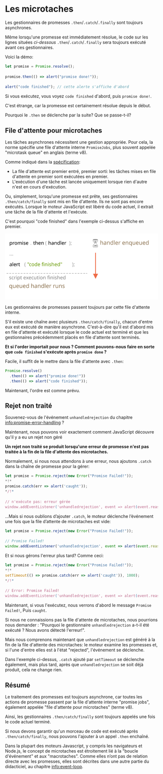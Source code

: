 
# Les microtaches

Les gestionnaires de promesses `.then`/`.catch`/`.finally` sont toujours asynchrones.

Même lorsqu'une promesse est immédiatement résolue, le code sur les lignes situées *ci-dessous* `.then`/`.catch`/`.finally` sera toujours exécuté avant ces gestionnaires.

Voici la démo:

```js run
let promise = Promise.resolve();

promise.then(() => alert("promise done!"));

alert("code finished"); // cette alerte s'affiche d'abord
```

Si vous exécutez, vous voyez `code finished` d'abord, puis `promise done!`.

C'est étrange, car la promesse est certainement résolue depuis le début.

Pourquoi le `.then` se déclenche par la suite? Que se passe-t-il?

## File d'attente pour microtaches

Les tâches asynchrones nécessitent une gestion appropriée. Pour cela, la norme spécifie une file d'attente interne `PromiseJobs`, plus souvent appelée "microtask queue" en anglais (terme v8).

Comme indiqué dans la [spécification](https://tc39.github.io/ecma262/#sec-jobs-and-job-queues):

- La file d'attente est premier entré, premier sorti: les tâches mises en file d'attente en premier sont exécutées en premier.
- L'exécution d'une tâche est lancée uniquement lorsque rien d'autre n'est en cours d'exécution.

Ou, simplement, lorsqu'une promesse est prête, ses gestionnaires `.then/catch/finally` sont mis en file d'attente. Ils ne sont pas encore exécutés. Lorsque le moteur JavaScript est libéré du code actuel, il extrait une tâche de la file d'attente et l'exécute.

C'est pourquoi "code finished" dans l'exemple ci-dessus s'affiche en premier.

![](promiseQueue.svg)

Les gestionnaires de promesses passent toujours par cette file d'attente interne.

S'il existe une chaîne avec plusieurs `.then/catch/finally`, chacun d'entre eux est exécuté de manière asynchrone. C'est-à-dire qu'il est d'abord mis en file d'attente et exécuté lorsque le code actuel est terminé et que les gestionnaires précédemment placés en file d'attente sont terminés.

**Et si l'order importait pour nous ? Comment pouvons-nous faire en sorte que `code finished` s'exécute après `promise done` ?**

Facile, il suffit de le mettre dans la file d'attente avec `.then`:

```js run
Promise.resolve()
  .then(() => alert("promise done!"))
  .then(() => alert("code finished"));
```

Maintenant, l'ordre est comme prévu.

## Rejet non traité

Souvenez-vous de l'événement `unhandledrejection` du chapitre <info:promise-error-handling> ?

Maintenant, nous pouvons voir exactement comment JavaScript découvre qu'il y a eu un rejet non géré

**Un rejet non traité se produit lorsqu'une erreur de promesse n'est pas traitée à la fin de la file d'attente des microtaches.**

Normalement, si nous nous attendons à une erreur, nous ajoutons `.catch` dans la chaîne de promesse pour la gérer:

```js run
let promise = Promise.reject(new Error("Promise Failed!"));
*!*
promise.catch(err => alert('caught'));
*/!*

// n'exécute pas: erreur gérée
window.addEventListener('unhandledrejection', event => alert(event.reason));
```

...Mais si nous oublions d’ajouter `.catch`, le moteur déclenche l’événement une fois que la file d’attente de microtaches est vide:

```js run
let promise = Promise.reject(new Error("Promise Failed!"));

// Promise Failed!
window.addEventListener('unhandledrejection', event => alert(event.reason));
```

Et si nous gérons l'erreur plus tard? Comme ceci:

```js run
let promise = Promise.reject(new Error("Promise Failed!"));
*!*
setTimeout(() => promise.catch(err => alert('caught')), 1000);
*/!*

// Error: Promise Failed!
window.addEventListener('unhandledrejection', event => alert(event.reason));
```

Maintenant, si vous l'exécutez, nous verrons d'abord le message `Promise Failed!`, Puis `caught`.

Si nous ne connaissions pas la file d'attente de microtaches, nous pourrions nous demander : "Pourquoi le gestionnaire `unhandledrejection` a-t-il été exécuté ? Nous avons détecté l'erreur!".

Mais nous comprenons maintenant que `unhandledrejection` est généré à la fin de la file d'attente des microtaches: le moteur examine les promesses et, si l'une d'entre elles est à l'état "rejected", l'événement se déclenche.

Dans l'exemple ci-dessus, `.catch` ajouté par `setTimeout` se déclenche également, mais plus tard, après que `unhandledrejection` se soit déjà produit, cela ne change rien.

## Résumé

Le traitement des promesses est toujours asynchrone, car toutes les actions de promesse passent par la file d'attente interne "promise jobs", également appelée "file d'attente pour microtaches" (terme v8).

Ainsi, les gestionnaires `.then/catch/finally` sont toujours appelés une fois le code actuel terminé.

Si nous devons garantir qu'un morceau de code est exécuté après `.then/catch/finally`, nous pouvons l'ajouter à un appel `.then` enchaîné.

Dans la plupart des moteurs Javascript, y compris les navigateurs et Node.js, le concept de microtaches est étroitement lié à la "boucle d'événement" et aux "macrotaches". Comme elles n’ont pas de relation directe avec les promesses, elles sont décrites dans une autre partie du didacticiel, au chapitre <info:event-loop>.
